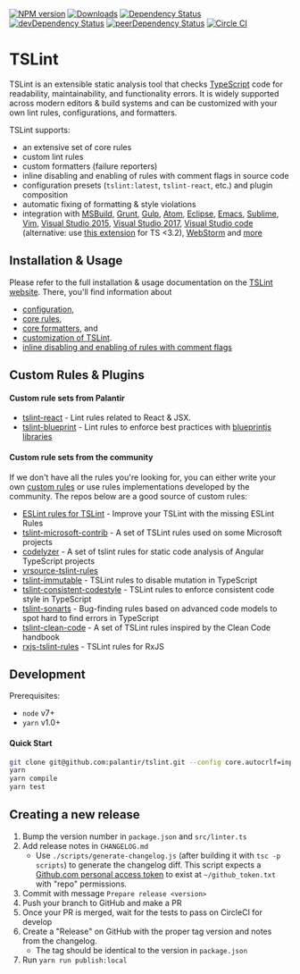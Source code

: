 [![NPM version](https://badge.fury.io/js/tslint.svg)](http://badge.fury.io/js/tslint)
[![Downloads](http://img.shields.io/npm/dm/tslint.svg)](https://npmjs.org/package/tslint)
[![Dependency Status](https://david-dm.org/palantir/tslint.svg)](https://david-dm.org/palantir/tslint)
[![devDependency Status](https://david-dm.org/palantir/tslint/dev-status.svg)](https://david-dm.org/palantir/tslint/?type=dev)
[![peerDependency Status](https://david-dm.org/palantir/tslint/peer-status.svg)](https://david-dm.org/palantir/tslint/?type=peer)
[![Circle CI](https://circleci.com/gh/palantir/tslint.svg?style=svg)](https://circleci.com/gh/palantir/tslint)

# TSLint

TSLint is an extensible static analysis tool that checks [TypeScript](https://github.com/Microsoft/TypeScript) code for readability, maintainability, and functionality errors. It is widely supported across modern editors & build systems and can be customized with your own lint rules, configurations, and formatters.

TSLint supports:

-   an extensive set of core rules
-   custom lint rules
-   custom formatters (failure reporters)
-   inline disabling and enabling of rules with comment flags in source code
-   configuration presets (`tslint:latest`, `tslint-react`, etc.) and plugin composition
-   automatic fixing of formatting & style violations
-   integration with [MSBuild](https://github.com/joshuakgoldberg/tslint.msbuild), [Grunt](https://github.com/palantir/grunt-tslint), [Gulp](https://github.com/panuhorsmalahti/gulp-tslint), [Atom](https://github.com/AtomLinter/linter-tslint), [Eclipse](https://github.com/palantir/eclipse-tslint), [Emacs](https://www.flycheck.org/), [Sublime](https://packagecontrol.io/packages/SublimeLinter-contrib-tslint), [Vim](https://github.com/scrooloose/syntastic), [Visual Studio 2015](https://marketplace.visualstudio.com/items?itemName=MadsKristensen.WebAnalyzer), [Visual Studio 2017](https://marketplace.visualstudio.com/items?itemName=RichNewman.TypeScriptAnalyzer), [Visual Studio code](https://marketplace.visualstudio.com/items?itemName=ms-vscode.vscode-typescript-tslint-plugin) (alternative: use [this extension](https://marketplace.visualstudio.com/items?itemName=eg2.tslint) for TS <3.2), [WebStorm](https://www.jetbrains.com/webstorm/help/tslint.html) and [more](https://palantir.github.io/tslint/usage/third-party-tools/)

## Installation & Usage

Please refer to the full installation & usage documentation on the [TSLint website](https://palantir.github.io/tslint/). There, you'll find information about

-   [configuration](https://palantir.github.io/tslint/usage/configuration/),
-   [core rules](https://palantir.github.io/tslint/rules/),
-   [core formatters](https://palantir.github.io/tslint/formatters/), and
-   [customization of TSLint](https://palantir.github.io/tslint/develop/custom-rules/).
-   [inline disabling and enabling of rules with comment flags](https://palantir.github.io/tslint/usage/rule-flags/)

## Custom Rules & Plugins

#### Custom rule sets from Palantir

-   [tslint-react](https://github.com/palantir/tslint-react) - Lint rules related to React & JSX.
-   [tslint-blueprint](https://github.com/palantir/tslint-blueprint) - Lint rules to enforce best practices with [blueprintjs libraries](https://github.com/palantir/blueprint)

#### Custom rule sets from the community

If we don't have all the rules you're looking for, you can either write your own [custom rules](https://palantir.github.io/tslint/develop/custom-rules/) or use rules implementations developed by the community. The repos below are a good source of custom rules:

-   [ESLint rules for TSLint](https://github.com/buzinas/tslint-eslint-rules) - Improve your TSLint with the missing ESLint Rules
-   [tslint-microsoft-contrib](https://github.com/Microsoft/tslint-microsoft-contrib) - A set of TSLint rules used on some Microsoft projects
-   [codelyzer](https://github.com/mgechev/codelyzer) - A set of tslint rules for static code analysis of Angular TypeScript projects
-   [vrsource-tslint-rules](https://github.com/vrsource/vrsource-tslint-rules)
-   [tslint-immutable](https://github.com/jonaskello/tslint-immutable) - TSLint rules to disable mutation in TypeScript
-   [tslint-consistent-codestyle](https://github.com/ajafff/tslint-consistent-codestyle) - TSLint rules to enforce consistent code style in TypeScript
-   [tslint-sonarts](https://github.com/SonarSource/SonarTS) - Bug-finding rules based on advanced code models to spot hard to find errors in TypeScript
-   [tslint-clean-code](https://github.com/Glavin001/tslint-clean-code) - A set of TSLint rules inspired by the Clean Code handbook
-   [rxjs-tslint-rules](https://github.com/cartant/rxjs-tslint-rules) - TSLint rules for RxJS

## Development

Prerequisites:

-   `node` v7+
-   `yarn` v1.0+

#### Quick Start

```bash
git clone git@github.com:palantir/tslint.git --config core.autocrlf=input --config core.eol=lf
yarn
yarn compile
yarn test
```

## Creating a new release

1. Bump the version number in `package.json` and `src/linter.ts`
2. Add release notes in `CHANGELOG.md`
    - Use `./scripts/generate-changelog.js` (after building it with `tsc -p scripts`) to generate the changelog diff. This script expects a [Github.com personal access token](https://github.com/settings/tokens) to exist at `~/github_token.txt` with "repo" permissions.
3. Commit with message `Prepare release <version>`
4. Push your branch to GitHub and make a PR
5. Once your PR is merged, wait for the tests to pass on CircleCI for develop
6. Create a "Release" on GitHub with the proper tag version and notes from the changelog.
    - The tag should be identical to the version in `package.json`
7. Run `yarn run publish:local`

